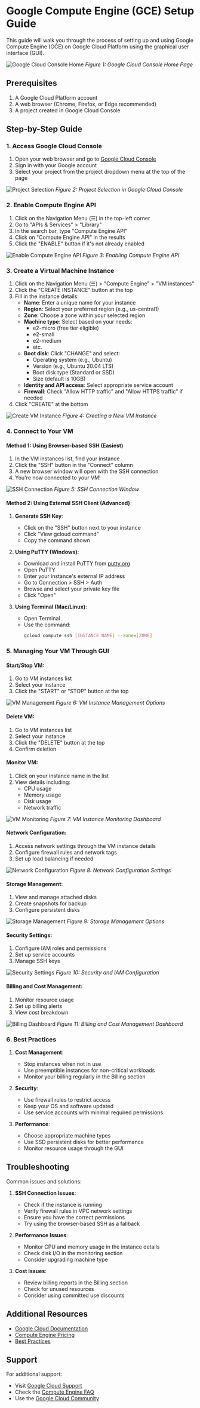 # Google Compute Engine (GCE) Setup Guide

This guide will walk you through the process of setting up and using Google Compute Engine (GCE) on Google Cloud Platform using the graphical user interface (GUI).

![Google Cloud Console Home](Compute_Engine_Screenshots/Screenshot(154).png)
*Figure 1: Google Cloud Console Home Page*

## Prerequisites

1. A Google Cloud Platform account
2. A web browser (Chrome, Firefox, or Edge recommended)
3. A project created in Google Cloud Console

## Step-by-Step Guide

### 1. Access Google Cloud Console

1. Open your web browser and go to [Google Cloud Console](https://console.cloud.google.com/)
2. Sign in with your Google account
3. Select your project from the project dropdown menu at the top of the page

![Project Selection](Compute_Engine_Screenshots/Screenshot(155).png)
*Figure 2: Project Selection in Google Cloud Console*

### 2. Enable Compute Engine API

1. Click on the Navigation Menu (☰) in the top-left corner
2. Go to "APIs & Services" > "Library"
3. In the search bar, type "Compute Engine API"
4. Click on "Compute Engine API" in the results
5. Click the "ENABLE" button if it's not already enabled

![Enable Compute Engine API](Compute_Engine_Screenshots/Screenshot(156).png)
*Figure 3: Enabling Compute Engine API*

### 3. Create a Virtual Machine Instance

1. Click on the Navigation Menu (☰) > "Compute Engine" > "VM instances"
2. Click the "CREATE INSTANCE" button at the top
3. Fill in the instance details:
   - **Name**: Enter a unique name for your instance
   - **Region**: Select your preferred region (e.g., us-central1)
   - **Zone**: Choose a zone within your selected region
   - **Machine type**: Select based on your needs:
     - e2-micro (free tier eligible)
     - e2-small
     - e2-medium
     - etc.
   - **Boot disk**: Click "CHANGE" and select:
     - Operating system (e.g., Ubuntu)
     - Version (e.g., Ubuntu 20.04 LTS)
     - Boot disk type (Standard or SSD)
     - Size (default is 10GB)
   - **Identity and API access**: Select appropriate service account
   - **Firewall**: Check "Allow HTTP traffic" and "Allow HTTPS traffic" if needed
4. Click "CREATE" at the bottom

![Create VM Instance](Compute_Engine_Screenshots/Screenshot(157).png)
*Figure 4: Creating a New VM Instance*

### 4. Connect to Your VM

#### Method 1: Using Browser-based SSH (Easiest)

1. In the VM instances list, find your instance
2. Click the "SSH" button in the "Connect" column
3. A new browser window will open with the SSH connection
4. You're now connected to your VM!

![SSH Connection](Compute_Engine_Screenshots/Screenshot(158).png)
*Figure 5: SSH Connection Window*

#### Method 2: Using External SSH Client (Advanced)

1. **Generate SSH Key**:
   - Click on the "SSH" button next to your instance
   - Click "View gcloud command"
   - Copy the command shown

2. **Using PuTTY (Windows)**:
   - Download and install PuTTY from [putty.org](https://www.putty.org/)
   - Open PuTTY
   - Enter your instance's external IP address
   - Go to Connection > SSH > Auth
   - Browse and select your private key file
   - Click "Open"

3. **Using Terminal (Mac/Linux)**:
   - Open Terminal
   - Use the command:
     ```bash
     gcloud compute ssh [INSTANCE_NAME] --zone=[ZONE]
     ```

### 5. Managing Your VM Through GUI

#### Start/Stop VM:
1. Go to VM instances list
2. Select your instance
3. Click the "START" or "STOP" button at the top

![VM Management](Compute_Engine_Screenshots/Screenshot(159).png)
*Figure 6: VM Instance Management Options*

#### Delete VM:
1. Go to VM instances list
2. Select your instance
3. Click the "DELETE" button at the top
4. Confirm deletion

#### Monitor VM:
1. Click on your instance name in the list
2. View details including:
   - CPU usage
   - Memory usage
   - Disk usage
   - Network traffic

![VM Monitoring](Compute_Engine_Screenshots/Screenshot(160).png)
*Figure 7: VM Instance Monitoring Dashboard*

#### Network Configuration:
1. Access network settings through the VM instance details
2. Configure firewall rules and network tags
3. Set up load balancing if needed

![Network Configuration](Compute_Engine_Screenshots/Screenshot(161).png)
*Figure 8: Network Configuration Settings*

#### Storage Management:
1. View and manage attached disks
2. Create snapshots for backup
3. Configure persistent disks

![Storage Management](Compute_Engine_Screenshots/Screenshot(162).png)
*Figure 9: Storage Management Options*

#### Security Settings:
1. Configure IAM roles and permissions
2. Set up service accounts
3. Manage SSH keys

![Security Settings](Compute_Engine_Screenshots/Screenshot(163).png)
*Figure 10: Security and IAM Configuration*

#### Billing and Cost Management:
1. Monitor resource usage
2. Set up billing alerts
3. View cost breakdown

![Billing Dashboard](Compute_Engine_Screenshots/Screenshot(164).png)
*Figure 11: Billing and Cost Management Dashboard*

### 6. Best Practices

1. **Cost Management**:
   - Stop instances when not in use
   - Use preemptible instances for non-critical workloads
   - Monitor your billing regularly in the Billing section

2. **Security**:
   - Use firewall rules to restrict access
   - Keep your OS and software updated
   - Use service accounts with minimal required permissions

3. **Performance**:
   - Choose appropriate machine types
   - Use SSD persistent disks for better performance
   - Monitor resource usage through the GUI

## Troubleshooting

Common issues and solutions:

1. **SSH Connection Issues**:
   - Check if the instance is running
   - Verify firewall rules in VPC network settings
   - Ensure you have the correct permissions
   - Try using the browser-based SSH as a fallback

2. **Performance Issues**:
   - Monitor CPU and memory usage in the instance details
   - Check disk I/O in the monitoring section
   - Consider upgrading machine type

3. **Cost Issues**:
   - Review billing reports in the Billing section
   - Check for unused resources
   - Consider using committed use discounts

## Additional Resources

- [Google Cloud Documentation](https://cloud.google.com/compute/docs)
- [Compute Engine Pricing](https://cloud.google.com/compute/pricing)
- [Best Practices](https://cloud.google.com/compute/docs/best-practices)

## Support

For additional support:
- Visit [Google Cloud Support](https://cloud.google.com/support)
- Check the [Compute Engine FAQ](https://cloud.google.com/compute/docs/faq)
- Use the [Google Cloud Community](https://cloud.google.com/community) 